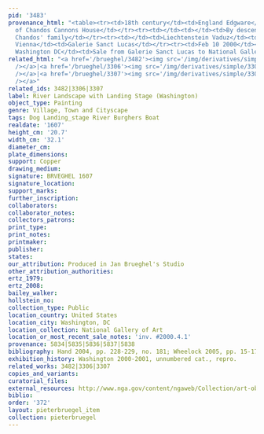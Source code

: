 ```yaml
---
pid: '3483'
provenance_html: "<table><tr><td>18th century</td><td>England Edgware</td><td>Duke
  of Chandos Cannons House</td></tr><tr><td></td><td></td><td>By descent in Duke of
  Chandos' family</td></tr><tr><td></td><td>Liechtenstein Vaduz</td><td>Galerie Nissi</td></tr><tr><td>2000</td><td>Austria
  Vienna</td><td>Galerie Sanct Lucas</td></tr><tr><td>Feb 10 2000</td><td>United States
  Washington DC</td><td>Sale from Galerie Sanct Lucas to National Gallery of Art</td></tr></table>"
related_html: "<a href='/brueghel/3482'><img src='/img/derivatives/simple/3482/thumbnail.jpg'
  /></a>|<a href='/brueghel/3306'><img src='/img/derivatives/simple/3306/thumbnail.jpg'
  /></a>|<a href='/brueghel/3307'><img src='/img/derivatives/simple/3307/thumbnail.jpg'
  /></a>"
related_ids: 3482|3306|3307
label: River Landscape with Landing Stage (Washington)
object_type: Painting
genre: Village, Town and Cityscape
tags: Dog Landing_stage River Burghers Boat
realdate: '1607'
height_cm: '20.7'
width_cm: '32.1'
diameter_cm:
plate_dimensions:
support: Copper
drawing_medium:
signature: BRVEGHEL 1607
signature_location:
support_marks:
further_inscription:
collaborators:
collaborator_notes:
collectors_patrons:
print_type:
print_notes:
printmaker:
publisher:
states:
our_attribution: Produced in Jan Brueghel's Studio
other_attribution_authorities:
ertz_1979:
ertz_2008:
bailey_walker:
hollstein_no:
collection_type: Public
location_country: United States
location_city: Washington, DC
location_collection: National Gallery of Art
location_or_most_recent_sale_notes: 'inv. #2000.4.1'
provenance: 5834|5835|5836|5837|5838
bibliography: Hand 2004, pp. 228-229, no. 181; Wheelock 2005, pp. 15-17
exhibition_history: Washington 2000-2001, unnumbered cat., repro.
related_works: 3482|3306|3307
copies_and_variants:
curatorial_files:
external_resources: http://www.nga.gov/content/ngaweb/Collection/art-object-page.111124.html
biblio:
order: '372'
layout: pieterbruegel_item
collection: pieterbruegel
---
```


